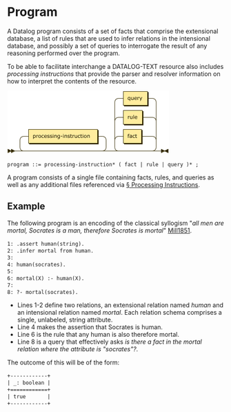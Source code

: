 # Program

A Datalog program consists of a set of facts that comprise the extensional database, a list of rules that are used to infer relations in the intensional database, and possibly a set of queries to interrogate the result of any reasoning performed over the program.

To be able to facilitate interchange a DATALOG-TEXT resource also includes _processing instructions_ that provide the parser and resolver information on how to interpret the contents of the resource. 

![program](images/program.png)

```ebnf
program ::= processing-instruction* ( fact | rule | query )* ;
```

A program consists of a single file containing facts, rules, and queries as well as any additional files referenced via [§&nbsp;Processing Instructions](grammar_pi.md).

## Example

The following program is an encoding of the classical syllogism "_all men are mortal, Socrates is a man, therefore Socrates is mortal_" <span class="bibref inline">[Mill1851](x_references.md#Mill1851)</span>.

```datalog
1: .assert human(string).
2: .infer mortal from human.
3: 
4: human(socrates).
5: 
6: mortal(X) :- human(X).
7: 
8: ?- mortal(socrates).
```

* Lines 1-2 define two relations, an extensional relation named _human_ and an intensional relation named _mortal_. Each relation schema comprises a single, unlabeled, string attribute.
* Line 4 makes the assertion that Socrates is human.
* Line 6 is the rule that any human is also therefore mortal.
* Line 8 is a query that effectively asks _is there a fact in the mortal relation where the attribute is "socrates"?_.

The outcome of this will be of the form:

```text
+------------+
| _: boolean |
+============+
| true       |
+------------+
```